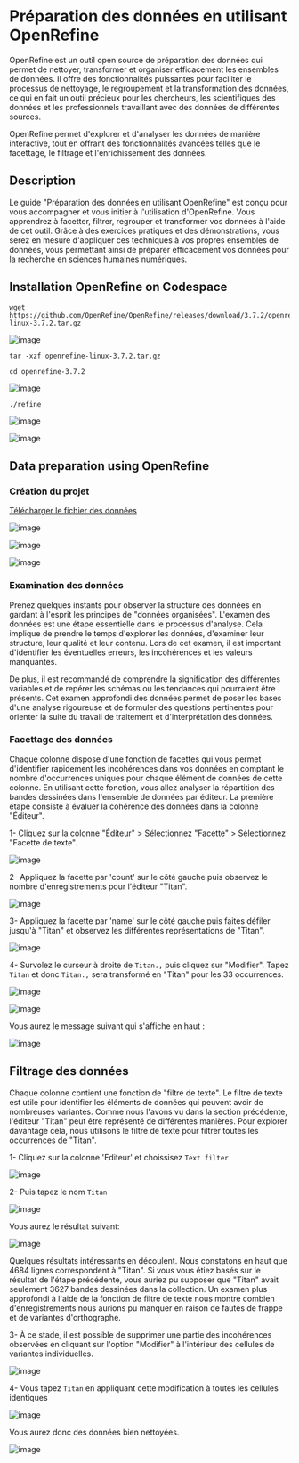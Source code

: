 # Préparation des données en utilisant OpenRefine

OpenRefine est un outil open source de préparation des données qui permet de nettoyer, transformer et organiser efficacement les ensembles de données. Il offre des fonctionnalités puissantes pour faciliter le processus de nettoyage, le regroupement et la transformation des données, ce qui en fait un outil précieux pour les chercheurs, les scientifiques des données et les professionnels travaillant avec des données de différentes sources. 

OpenRefine permet d'explorer et d'analyser les données de manière interactive, tout en offrant des fonctionnalités avancées telles que le facettage, le filtrage et l'enrichissement des données.

## Description

Le guide "Préparation des données en utilisant OpenRefine" est conçu pour vous accompagner et vous initier à l'utilisation d'OpenRefine. Vous apprendrez à facetter, filtrer, regrouper et transformer vos données à l'aide de cet outil. Grâce à des exercices pratiques et des démonstrations, vous serez en mesure d'appliquer ces techniques à vos propres ensembles de données, vous permettant ainsi de préparer efficacement vos données pour la recherche en sciences humaines numériques.

## Installation OpenRefine on Codespace

```
wget https://github.com/OpenRefine/OpenRefine/releases/download/3.7.2/openrefine-linux-3.7.2.tar.gz
```
![image](https://github.com/kplr-training/Data-Strategy/assets/123748177/70abcbae-12e7-4f88-83ef-81e7c6375cae)

```
tar -xzf openrefine-linux-3.7.2.tar.gz
```
```
cd openrefine-3.7.2
```
![image](https://github.com/kplr-training/Data-Strategy/assets/123748177/eb08d9df-4075-4b5d-96fd-0c18c14c865e)

```
./refine
```

![image](https://github.com/kplr-training/Data-Strategy/assets/123748177/f2d1d4f6-c1ec-4011-a0eb-3d6fa525cd8e)

![image](https://github.com/kplr-training/Data-Strategy/assets/123748177/0eaa3018-3605-45e2-a19c-b125ce76ccf8)

## Data preparation using OpenRefine

### Création du projet

[Télécharger le fichier des données](https://www.thomaspadilla.org/data/dataprep/authors-people.csv)

![image](https://github.com/kplr-training/Data-Strategy/assets/123748177/6bf23384-ddf1-45bc-9e17-e2e079624e1c)

![image](https://github.com/kplr-training/Data-Strategy/assets/123748177/6d22f1e4-a106-43c2-ae9a-3367dbcbb5df)

![image](https://github.com/kplr-training/Data-Strategy/assets/123748177/0494e326-33b7-45ab-9c8c-06a2fafb77ca)

### Examination des données

Prenez quelques instants pour observer la structure des données en gardant à l'esprit les principes de "données organisées". L'examen des données est une étape essentielle dans le processus d'analyse. Cela implique de prendre le temps d'explorer les données, d'examiner leur structure, leur qualité et leur contenu. Lors de cet examen, il est important d'identifier les éventuelles erreurs, les incohérences et les valeurs manquantes. 

De plus, il est recommandé de comprendre la signification des différentes variables et de repérer les schémas ou les tendances qui pourraient être présents. Cet examen approfondi des données permet de poser les bases d'une analyse rigoureuse et de formuler des questions pertinentes pour orienter la suite du travail de traitement et d'interprétation des données.

### Facettage des données

Chaque colonne dispose d'une fonction de facettes qui vous permet d'identifier rapidement les incohérences dans vos données en comptant le nombre d'occurrences uniques pour chaque élément de données de cette colonne. En utilisant cette fonction, vous allez analyser la répartition des bandes dessinées dans l'ensemble de données par éditeur. La première étape consiste à évaluer la cohérence des données dans la colonne "Éditeur".

1- Cliquez sur la colonne "Éditeur" > Sélectionnez "Facette" > Sélectionnez "Facette de texte".

![image](https://github.com/kplr-training/Data-Strategy/assets/123748177/0e20a443-611d-48d3-bb66-f24e760675d8)

2- Appliquez la facette par 'count' sur le côté gauche puis observez le nombre d'enregistrements pour l'éditeur "Titan".

![image](https://github.com/kplr-training/Data-Strategy/assets/123748177/e291a883-ef56-4e9c-88bf-4b34974673ff)

3- Appliquez la facette par 'name' sur le côté gauche puis faites défiler jusqu'à "Titan" et observez les différentes représentations de "Titan".

![image](https://github.com/kplr-training/Data-Strategy/assets/123748177/4c9710e2-afb5-4276-a484-4e3f6df5836a)

4- Survolez le curseur à droite de `Titan.,` puis cliquez sur "Modifier". Tapez `Titan` et donc `Titan.,` sera transformé en "Titan" pour les 33 occurrences.

![image](https://github.com/kplr-training/Data-Strategy/assets/123748177/899d1108-6256-460f-9dc9-fec663df2b73)

![image](https://github.com/kplr-training/Data-Strategy/assets/123748177/1d2feb6b-eb07-4a35-a84f-c1e0addea8c0)

Vous aurez le message suivant qui s'affiche en haut :

![image](https://github.com/kplr-training/Data-Strategy/assets/123748177/a3cc616d-0ba6-44cb-bd34-636592edf401)



## Filtrage des données

Chaque colonne contient une fonction de "filtre de texte". Le filtre de texte est utile pour identifier les éléments de données qui peuvent avoir de nombreuses variantes. Comme nous l'avons vu dans la section précédente, l'éditeur "Titan" peut être représenté de différentes manières. Pour explorer davantage cela, nous utilisons le filtre de texte pour filtrer toutes les occurrences de "Titan".

1- Cliquez sur la colonne 'Editeur' et choissisez `Text filter`

![image](https://github.com/kplr-training/Data-Strategy/assets/123748177/836388cc-b954-4f23-98a7-fb51977249c4)

2- Puis tapez le nom `Titan`

![image](https://github.com/kplr-training/Data-Strategy/assets/123748177/2c81de54-7a04-4004-af85-d6c0754f681d)

Vous aurez le résultat suivant: 

![image](https://github.com/kplr-training/Data-Strategy/assets/123748177/0dbf1e50-dd8c-4d57-aa24-f02f92e05453)

Quelques résultats intéressants en découlent. Nous constatons en haut que 4684 lignes correspondent à "Titan". Si vous vous étiez basés sur le résultat de l'étape précédente, vous auriez pu supposer que "Titan" avait seulement 3627 bandes dessinées dans la collection. Un examen plus approfondi à l'aide de la fonction de filtre de texte nous montre combien d'enregistrements nous aurions pu manquer en raison de fautes de frappe et de variantes d'orthographe.

3- À ce stade, il est possible de supprimer une partie des incohérences observées en cliquant sur l'option "Modifier" à l'intérieur des cellules de variantes individuelles.

![image](https://github.com/kplr-training/Data-Strategy/assets/123748177/0b45b16d-c618-49a9-9792-a30ec511f6bf)

4- Vous tapez `Titan` en appliquant cette modification à toutes les cellules identiques

![image](https://github.com/kplr-training/Data-Strategy/assets/123748177/f7c578fc-48b7-494c-b40b-30867e4f7077)

Vous aurez donc des données bien nettoyées.

![image](https://github.com/kplr-training/Data-Strategy/assets/123748177/d190ae80-c5ed-4390-b5bf-68913cea020f)


